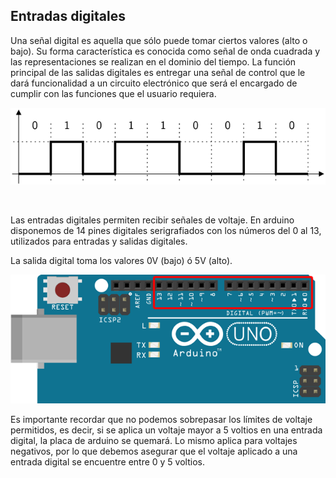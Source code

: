 ## Entradas digitales

Una señal digital es aquella que sólo puede tomar ciertos valores (alto o bajo). Su forma característica es conocida como señal de onda cuadrada y las representaciones se realizan en el dominio del tiempo. La función principal de las salidas digitales es entregar una señal de control que le dará funcionalidad a un circuito electrónico que será el encargado de cumplir con las funciones que el usuario requiera.

![Señal digital](assets/senal-digital.png)

<br>

Las entradas digitales permiten recibir señales de voltaje. En arduino disponemos de 14 pines digitales serigrafiados con los números del 0 al 13, utilizados para entradas y salidas digitales.

La salida digital toma los valores 0V (bajo) ó 5V (alto).

![Entradas digitales en Arduino](assets/entradas-digitales.png)

Es importante recordar que no podemos sobrepasar los límites de voltaje permitidos, es decir, si se aplica un voltaje mayor a 5 voltios en una entrada digital, la placa de arduino se quemará. Lo mismo aplica para voltajes negativos, por lo que debemos asegurar que el voltaje aplicado a una entrada digital se encuentre entre 0 y 5 voltios.
